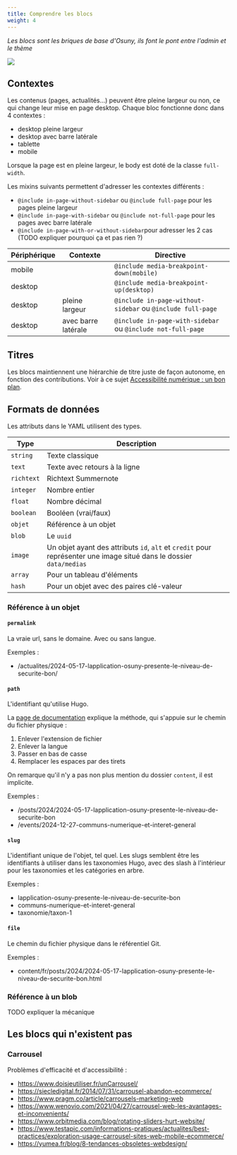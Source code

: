 ```yaml
---
title: Comprendre les blocs
weight: 4
---
```


*Les blocs sont les briques de base d'Osuny, ils font le pont entre l'admin et le thème*


![](/images/home/blocks.jpg)

## Contextes

Les contenus (pages, actualités...) peuvent être pleine largeur ou non, ce qui change leur mise en page desktop.
Chaque bloc fonctionne donc dans 4 contextes :
- desktop pleine largeur
- desktop avec barre latérale
- tablette
- mobile

Lorsque la page est en pleine largeur, le body est doté de la classe `full-width`.

Les mixins suivants permettent d'adresser les contextes différents :
- `@include in-page-without-sidebar` ou `@include full-page` pour les pages pleine largeur
- `@include in-page-with-sidebar` ou `@include not-full-page` pour les pages avec barre latérale
- `@include in-page-with-or-without-sidebar`pour adresser les 2 cas (TODO expliquer pourquoi ça et pas rien ?)

| Périphérique | Contexte | Directive
|-|-|-
| mobile | | `@include media-breakpoint-down(mobile)`
| desktop | | `@include media-breakpoint-up(desktop)`
| desktop | pleine largeur | `@include in-page-without-sidebar` ou `@include full-page`
| desktop | avec barre latérale | `@include in-page-with-sidebar` ou `@include not-full-page`

## Titres

Les blocs maintiennent une hiérarchie de titre juste de façon autonome, en fonction des contributions. Voir à ce sujet [Accessibilité numérique : un bon plan](https://lab.noesya.coop/publications/2023-12-07-accessibilite-numerique-un-bon-plan/).


## Formats de données

Les attributs dans le YAML utilisent des types.


| Type | Description
|-|-
| `string` | Texte classique
| `text` | Texte avec retours à la ligne
| `richtext` | Richtext Summernote
| `integer` | Nombre entier
| `float` | Nombre décimal
| `boolean` | Booléen (vrai/faux)
| `objet` | Référence à un objet |
| `blob` | Le `uuid`
| `image` | Un objet ayant des attributs `id`, `alt` et `credit` pour représenter une image situé dans le dossier `data/medias`
| `array` | Pour un tableau d'éléments
| `hash` | Pour un objet avec des paires clé-valeur

### Référence à un objet

#### `permalink`

La vraie url, sans le domaine. Avec ou sans langue.

Exemples :
- /actualites/2024-05-17-lapplication-osuny-presente-le-niveau-de-securite-bon/

#### `path`

L'identifiant qu'utilise Hugo.

La [page de documentation](https://gohugo.io/methods/page/path/) explique la méthode, qui s'appuie sur le chemin du fichier physique :
1. Enlever l'extension de fichier
2. Enlever la langue
3. Passer en bas de casse
4. Remplacer les espaces par des tirets

On remarque qu'il n'y a pas non plus mention du dossier `content`, il est implicite.

Exemples :
- /posts/2024/2024-05-17-lapplication-osuny-presente-le-niveau-de-securite-bon
- /events/2024-12-27-communs-numerique-et-interet-general

#### `slug`

L'identifiant unique de l'objet, tel quel.
Les slugs semblent être les identifiants à utiliser dans les taxonomies Hugo, avec des slash à l'intérieur pour les taxonomies et les catégories en arbre.

Exemples :
- lapplication-osuny-presente-le-niveau-de-securite-bon
- communs-numerique-et-interet-general
- taxonomie/taxon-1

#### `file`

Le chemin du fichier physique dans le référentiel Git.

Exemples :
- content/fr/posts/2024/2024-05-17-lapplication-osuny-presente-le-niveau-de-securite-bon.html


### Référence à un blob

TODO expliquer la mécanique

## Les blocs qui n'existent pas

### Carrousel

Problèmes d'efficacité et d'accessibilité : 
- https://www.doisjeutiliser.fr/unCarrousel/
- https://siecledigital.fr/2014/07/31/carrousel-abandon-ecommerce/
- https://www.pragm.co/article/carrousels-marketing-web
- https://www.wenovio.com/2021/04/27/carrousel-web-les-avantages-et-inconvenients/
- https://www.orbitmedia.com/blog/rotating-sliders-hurt-website/
- https://www.testapic.com/informations-pratiques/actualites/best-practices/exploration-usage-carrousel-sites-web-mobile-ecommerce/
- https://yumea.fr/blog/8-tendances-obsoletes-webdesign/